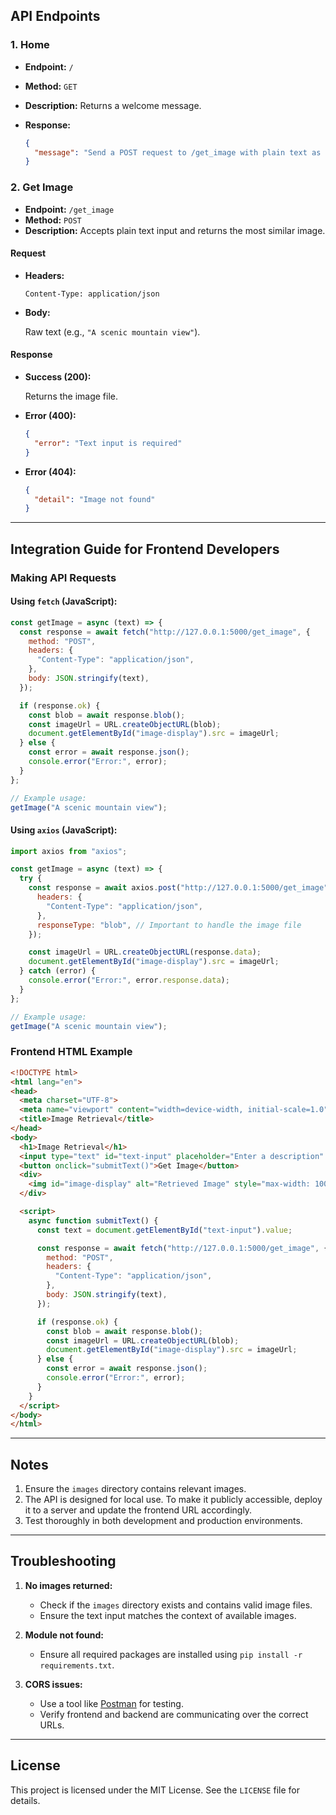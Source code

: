 

## API Endpoints

### 1. **Home**

   - **Endpoint:** `/`
   - **Method:** `GET`
   - **Description:** Returns a welcome message.
   - **Response:**

     ```json
     {
       "message": "Send a POST request to /get_image with plain text as the body to get an image."
     }
     ```

### 2. **Get Image**

   - **Endpoint:** `/get_image`
   - **Method:** `POST`
   - **Description:** Accepts plain text input and returns the most similar image.

   #### Request

   - **Headers:**

     ```
     Content-Type: application/json
     ```

   - **Body:**

     Raw text (e.g., `"A scenic mountain view"`).

   #### Response

   - **Success (200):**

     Returns the image file.

   - **Error (400):**

     ```json
     {
       "error": "Text input is required"
     }
     ```

   - **Error (404):**

     ```json
     {
       "detail": "Image not found"
     }
     ```

---

## Integration Guide for Frontend Developers

### Making API Requests

#### Using `fetch` (JavaScript):

```javascript
const getImage = async (text) => {
  const response = await fetch("http://127.0.0.1:5000/get_image", {
    method: "POST",
    headers: {
      "Content-Type": "application/json",
    },
    body: JSON.stringify(text),
  });

  if (response.ok) {
    const blob = await response.blob();
    const imageUrl = URL.createObjectURL(blob);
    document.getElementById("image-display").src = imageUrl;
  } else {
    const error = await response.json();
    console.error("Error:", error);
  }
};

// Example usage:
getImage("A scenic mountain view");
```

#### Using `axios` (JavaScript):

```javascript
import axios from "axios";

const getImage = async (text) => {
  try {
    const response = await axios.post("http://127.0.0.1:5000/get_image", text, {
      headers: {
        "Content-Type": "application/json",
      },
      responseType: "blob", // Important to handle the image file
    });

    const imageUrl = URL.createObjectURL(response.data);
    document.getElementById("image-display").src = imageUrl;
  } catch (error) {
    console.error("Error:", error.response.data);
  }
};

// Example usage:
getImage("A scenic mountain view");
```

### Frontend HTML Example

```html
<!DOCTYPE html>
<html lang="en">
<head>
  <meta charset="UTF-8">
  <meta name="viewport" content="width=device-width, initial-scale=1.0">
  <title>Image Retrieval</title>
</head>
<body>
  <h1>Image Retrieval</h1>
  <input type="text" id="text-input" placeholder="Enter a description" />
  <button onclick="submitText()">Get Image</button>
  <div>
    <img id="image-display" alt="Retrieved Image" style="max-width: 100%; margin-top: 20px;" />
  </div>

  <script>
    async function submitText() {
      const text = document.getElementById("text-input").value;

      const response = await fetch("http://127.0.0.1:5000/get_image", {
        method: "POST",
        headers: {
          "Content-Type": "application/json",
        },
        body: JSON.stringify(text),
      });

      if (response.ok) {
        const blob = await response.blob();
        const imageUrl = URL.createObjectURL(blob);
        document.getElementById("image-display").src = imageUrl;
      } else {
        const error = await response.json();
        console.error("Error:", error);
      }
    }
  </script>
</body>
</html>
```

---

## Notes

1. Ensure the `images` directory contains relevant images.
2. The API is designed for local use. To make it publicly accessible, deploy it to a server and update the frontend URL accordingly.
3. Test thoroughly in both development and production environments.

---

## Troubleshooting

1. **No images returned:**
   - Check if the `images` directory exists and contains valid image files.
   - Ensure the text input matches the context of available images.

2. **Module not found:**
   - Ensure all required packages are installed using `pip install -r requirements.txt`.

3. **CORS issues:**
   - Use a tool like [Postman](https://www.postman.com/) for testing.
   - Verify frontend and backend are communicating over the correct URLs.

---

## License

This project is licensed under the MIT License. See the `LICENSE` file for details.

